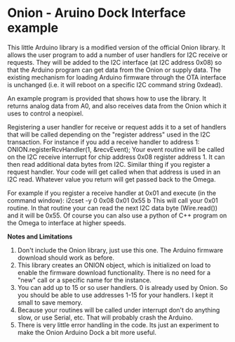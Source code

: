 # Onion - Aruino Dock Interface example #
This little Arduino library is a modified version of the official Onion library. It allows the user program to add a number of user handlers for I2C receive or requests. They will be added to the I2C interface (at I2C address 0x08) so that the Arduino program can get data from the Onion or supply data. The existing mechanism for loading Arduino firmware through the OTA interface is unchanged (i.e. it will reboot on a specific I2C command string 0xdead). 

An example program is provided that shows how to use the library. It returns analog data from A0, and also receives data from the Onion which it uses to control a neopixel. 

Registering a user handler for receive or request adds it to a set of handlers that will be called depending on the "register address" used in the I2C transaction. For instance if you add a receive handler to address 1:
ONION.registerRcvHandler(1, &recvEvent);
Your event routine will be called on the I2C receive interrupt for chip address 0x08 register address 1. It can then read additional data bytes from I2C.  Similar thing if you register a request handler. Your code will get called when that address is used in an I2C read. Whatever value you return will get passed back to the Omega.

For example if you register a receive handler at 0x01 and execute (in the command window):
i2cset -y 0 0x08 0x01 0x55 b
This will call your 0x01 routine. In that routine your can read the next I2C data byte (Wire.read()) and it will be 0x55. Of course you can also use a python of C++ program on the Omega to interface at higher speeds.

**Notes and Limitations**

1. Don't include the Onion library, just use this one. The Arduino firmware download should work as before.
2.  This library creates an ONION object, which is initialized on load to enable the firmware download functionality. There is no need for a "new" call or a specific name for the instance.
3.  You can add up to 15 or so user handlers. 0 is already used by Onion. So you should be able to use addresses 1-15 for your handlers. I kept it small to save memory.
4.  Because your routines will be called under interrupt don't do anything slow, or use Serial, etc. That will probably crash the Arduino.
5.  There is very little error handling in the code. Its just an experiment to make the Onion Arduino Dock a bit more useful.
